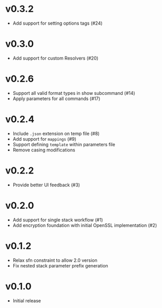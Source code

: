 # v0.3.2
* Add support for setting options tags (#24)

# v0.3.0
* Add support for custom Resolvers (#20)

# v0.2.6
* Support all valid format types in show subcommand (#14)
* Apply parameters for all commands (#17)

# v0.2.4
* Include `.json` extension on temp file (#8)
* Add support for `mappings` (#9)
* Support defining `template` within parameters file
* Remove casing modifications

# v0.2.2
* Provide better UI feedback (#3)

# v0.2.0
* Add support for single stack workflow (#1)
* Add encryption foundation with initial OpenSSL implementation (#2)

# v0.1.2
* Relax sfn constraint to allow 2.0 version
* Fix nested stack parameter prefix generation

# v0.1.0
* Initial release
